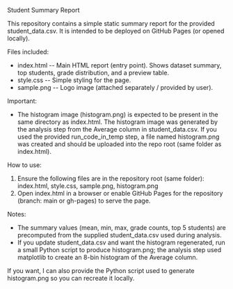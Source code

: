 Student Summary Report

This repository contains a simple static summary report for the provided student_data.csv. It is intended to be deployed on GitHub Pages (or opened locally).

Files included:
- index.html  -- Main HTML report (entry point). Shows dataset summary, top students, grade distribution, and a preview table.
- style.css   -- Simple styling for the page.
- sample.png  -- Logo image (attached separately / provided by user).

Important:
- The histogram image (histogram.png) is expected to be present in the same directory as index.html. The histogram image was generated by the analysis step from the Average column in student_data.csv. If you used the provided run_code_in_temp step, a file named histogram.png was created and should be uploaded into the repo root (same folder as index.html).

How to use:
1. Ensure the following files are in the repository root (same folder): index.html, style.css, sample.png, histogram.png
2. Open index.html in a browser or enable GitHub Pages for the repository (branch: main or gh-pages) to serve the page.

Notes:
- The summary values (mean, min, max, grade counts, top 5 students) are precomputed from the supplied student_data.csv used during analysis.
- If you update student_data.csv and want the histogram regenerated, run a small Python script to produce histogram.png; the analysis step used matplotlib to create an 8-bin histogram of the Average column.

If you want, I can also provide the Python script used to generate histogram.png so you can recreate it locally.
